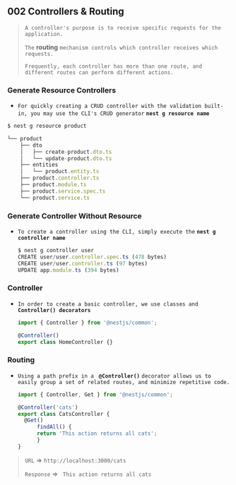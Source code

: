 ## 002  Controllers & Routing

> `A controller's purpose is to receive specific requests for the application. `
>
> `The` **routing** `mechanism controls which controller receives which requests. `
>
> `Frequently, each controller has more than one route, and different routes can perform different actions.`



### Generate Resource Controllers

- `For quickly creating a CRUD controller with the validation built-in, you may use the CLI's CRUD generator` **`nest g resource name`**

```ts
$ nest g resource product

└── product
    ├── dto
    │   ├── create-product.dto.ts
    │   └── update-product.dto.ts
    ├── entities
    │   └── product.entity.ts
    ├── product.controller.ts
    ├── product.module.ts
    ├── product.service.spec.ts
    └── product.service.ts
```



### Generate Controller Without Resource

- `To create a controller using the CLI, simply execute the` **` nest g controller name `**

  ```js
  $ nest g controller user
  CREATE user/user.controller.spec.ts (478 bytes)
  CREATE user/user.controller.ts (97 bytes)
  UPDATE app.module.ts (394 bytes)
  ```



### Controller

- `In order to create a basic controller, we use classes and` **` Controller() decorators`**

  ```js
  import { Controller } from '@nestjs/common';
  
  @Controller()
  export class HomeController {}
  
  ```

  

### Routing

- `Using a path prefix in a ` **`@Controller()`** `decorator allows us to easily group a set of related routes, and minimize repetitive code.`

  ```js
  import { Controller, Get } from '@nestjs/common';
  
  @Controller('cats')
  export class CatsController {
   	@Get()
    	findAll() {
      	return 'This action returns all cats';
    	}
  }
  ```

> `URL` =>	 `http://localhost:3000/cats`
>
> `Response` => ` This action returns all cats`